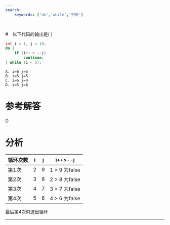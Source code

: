 ```yaml
---
search:
    keywords: ['do','while','判断']

---
```



#　以下代码的输出是( )
```java
int i = 1, j = 10;
do {
	if (i++ > --j)
		continue;
} while (i < 5);
```


```
A. i=6 j=5
B. i=5 j=5
C. i=6 j=4
D. i=5 j=6
```



# 参考解答

D

# 分析
|循环次数|i|j|i++>--j|
|-|-|-|-|
|第1次|2|9|1 > 9 为false|
|第2次|3|8|2 > 8 为false|
|第3次|4|7|3 > 7 为false|
|第4次|5|6|4 > 6 为false|

最后第4次时退出循环

---

